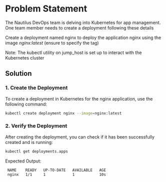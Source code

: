 # Problem Statement

 The Nautilus DevOps team is delving into Kubernetes for app management. One team member needs to create a deployment following these details

 Create a deployment named nginx to deploy the application nginx using the image *nginx:latest* (ensure to specify the tag)

 Note: The kubectl utility on jump_host is set up to interact with the Kubernetes cluster

## Solution

### 1. Create the Deployment

To create a deployment in Kubernetes for the nginx application, use the following command:

```bash
kubectl create deployment nginx --image=nginx:latest
```

### 2. Verify the Deployment

After creating the deployment, you can check if it has been successfully created and is running:

```bash
kubectl get deployments.apps 
```

Expected Output:

```plain
 NAME    READY   UP-TO-DATE   AVAILABLE   AGE
 nginx   1/1     1            1           10s
```
